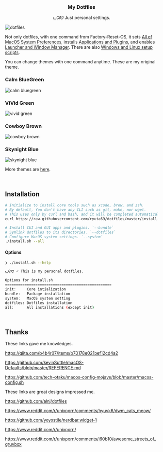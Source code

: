 <br />

<h3 align="center">My Dotfiles</h3>
<p align="center">ᓚᘏᗢ Just personal settings.</p>

<img alt="dotfiles" src="https://user-images.githubusercontent.com/41639488/91911058-435f2500-eceb-11ea-98c3-45ee1aab066a.png">

Not only dotfiles, with one command from Factory-Reset-OS, it sets [All of MacOS System Preferences](https://github.com/ryuta69/dotfiles/blob/master/system/macos.sh), installs [Applications and Plugins](https://github.com/ryuta69/dotfiles/tree/master/bundle), and enables [Launcher and Window Manager](https://github.com/ryuta69/dotfiles/tree/master/dotfiles/.library). There are also [Windows and Linux setup scripts](https://github.com/ryuta69/dotfiles/tree/master/system/.windows_and_linux).

You can change themes with one command anytime. These are my original theme.

### Calm BlueGreen
<img alt="calm bluegreen" src="https://user-images.githubusercontent.com/41639488/92177299-31ac8780-ee7b-11ea-8706-10af1f4a6611.png">

### ViVid Green
<img alt="vivid green" src="https://user-images.githubusercontent.com/41639488/92177442-79331380-ee7b-11ea-9b0b-a421671c3400.png">

### Cowboy Brown
<img alt="cowboy brown" src="https://user-images.githubusercontent.com/41639488/92177661-e34bb880-ee7b-11ea-83bc-63149f6051bb.png">

### Skynight Blue
<img alt="skynight blue" src="https://user-images.githubusercontent.com/41639488/92177737-0aa28580-ee7c-11ea-8a61-c5b2c482d8a3.png">

More themes are [here](https://github.com/ryuta69/dotfiles/blob/master/dotfiles/.pywal).

<br />

## Installation

```bash
# Initialize to install core tools such as xcode, brew, and zsh.
# By default, You don't have any CLI such as git, make, nor wget.
# This uses only by curl and bash, and it will be completed automatically.
curl https://raw.githubusercontent.com/ryuta69/dotfiles/master/install.sh | /bin/bash -s -- --init

# Install CUI and GUI apps and plugins. `--bundle`
# Symlink dotfiles to its directories. `--dotfiles`
# Configure MacOS system settings. `--system`
./install.sh --all
```

#### Options

```bash
❯ ./install.sh --help

ᓚᘏᗢ < This is my personal dotfiles.

Options for install.sh
=================================================
init:     Core intialization
bundle:   Package installation
system:   MacOS system setting
dotfiles: Dotfiles installation
all:      All installations (except init)
```

<br />

## Thanks
These links gave me knowledges.

https://qiita.com/b4b4r07/items/b70178e021bef12cd4a2

https://github.com/kevinSuttle/macOS-Defaults/blob/master/REFERENCE.md

https://github.com/tech-otaku/macos-config-mojave/blob/master/macos-config.sh

These links are great designs impressed me.

https://github.com/alnj/dotfiles

https://www.reddit.com/r/unixporn/comments/hyuvk6/dwm_cats_meow/

https://github.com/yoyostile/nerdbar.widget-1

https://www.reddit.com/r/unixporn/

https://www.reddit.com/r/unixporn/comments/i60b10/awesome_streets_of_gruvbox
